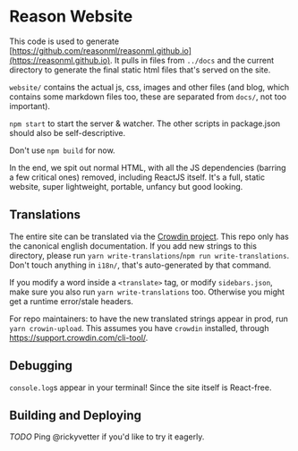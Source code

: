 # Reason Website

This code is used to generate [https://github.com/reasonml/reasonml.github.io](https://reasonml.github.io). It pulls in files from `../docs` and the current directory to generate the final static html files that's served on the site.

`website/` contains the actual js, css, images and other files (and blog, which contains some markdown files too, these are separated from `docs/`, not too important).

`npm start` to start the server & watcher. The other scripts in package.json should also be self-descriptive.

Don't use `npm build` for now.

In the end, we spit out normal HTML, with all the JS dependencies (barring a few critical ones) removed, including ReactJS itself. It's a full, static website, super lightweight, portable, unfancy but good looking.

## Translations

The entire site can be translated via the [Crowdin project](https://crowdin.com/project/reason). This repo only has the canonical english documentation. If you add new strings to this directory, please run `yarn write-translations`/`npm run write-translations`. Don't touch anything in `i18n/`, that's auto-generated by that command.

If you modify a word inside a `<translate>` tag, or modify `sidebars.json`, make sure you also run `yarn write-translations` too. Otherwise you might get a runtime error/stale headers.

For repo maintainers: to have the new translated strings appear in prod, run `yarn crowin-upload`. This assumes you have `crowdin` installed, through https://support.crowdin.com/cli-tool/.

## Debugging

`console.log`s appear in your terminal! Since the site itself is React-free.

## Building and Deploying

*TODO*
Ping @rickyvetter if you'd like to try it eagerly.
